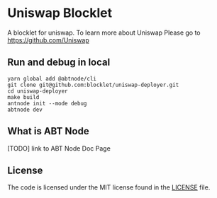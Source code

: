 # Uniswap Blocklet

A blocklet for uniswap. To learn more about Uniswap Please go to https://github.com/Uniswap

<!-- ## Feature -->

<!-- ## Install on ABT Node -->

<!-- ## Run and debug in the cloud with Gitpod -->
<!-- Click the "Open in Gitpod" button, Gitpod will start ABT Node and the blocklet. -->

<!-- [![Open in Gitpod](https://gitpod.io/button/open-in-gitpod.svg)](https://gitpod.io/#https://github.com/blocklet/uniswap-deployer) -->

## Run and debug in local

```shell
yarn global add @abtnode/cli
git clone git@github.com:blocklet/uniswap-deployer.git
cd uniswap-deployer
make build
antnode init --mode debug
abtnode dev
```

## What is ABT Node

[TODO] link to ABT Node Doc Page

## License

The code is licensed under the MIT license found in the
[LICENSE](LICENSE) file.
